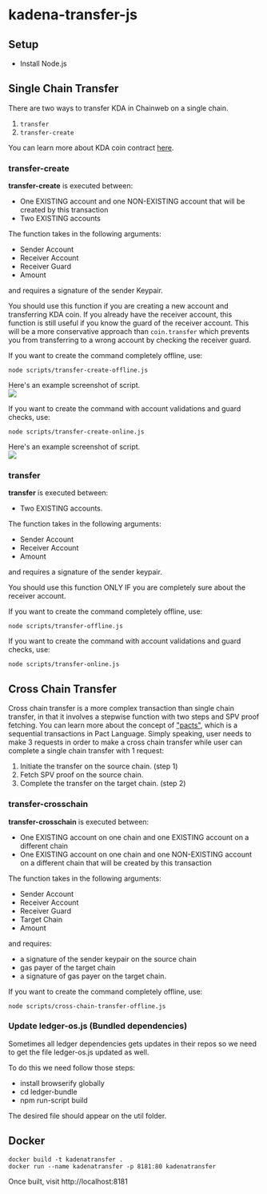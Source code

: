 # kadena-transfer-js

## Setup

- Install Node.js

## Single Chain Transfer

There are two ways to transfer KDA in Chainweb on a single chain.
  1. `transfer`
  2. `transfer-create`


You can learn more about KDA coin contract [here](https://github.com/kadena-io/chainweb-node/blob/master/pact/coin-contract/coin.pact).

### transfer-create

**transfer-create** is executed between:   
- One EXISTING account and one NON-EXISTING account that will be created by this transaction
- Two EXISTING accounts

The function takes in the following arguments:
- Sender Account
- Receiver Account
- Receiver Guard
- Amount

and requires a signature of the sender Keypair.

You should use this function if you are creating a new account and transferring KDA coin.
If you already have the receiver account, this function is still useful if you know the guard of the receiver account.
This will be a more conservative approach than `coin.transfer` which prevents you from transferring to a wrong account by checking the receiver guard.

If you want to create the command completely offline, use:
```
node scripts/transfer-create-offline.js
```
Here's an example screenshot of script.  
![](img/transfer-create-offline.png)

If you want to create the command with account validations and guard checks, use:
```
node scripts/transfer-create-online.js
```
Here's an example screenshot of script.  
![](img/transfer-create-online.png)

### transfer

**transfer** is executed between:
- Two EXISTING accounts.

The function takes in the following arguments:
- Sender Account
- Receiver Account
- Amount

and requires a signature of the sender keypair.

You should use this function ONLY IF you are completely sure about the receiver account.

If you want to create the command completely offline, use:
```
node scripts/transfer-offline.js
```
If you want to create the command with account validations and guard checks, use:
```
node scripts/transfer-online.js
```

## Cross Chain Transfer

Cross chain transfer is a more complex transaction than single chain transfer, in that it involves a stepwise function with two steps and SPV proof fetching. You can learn more about the concept of ["pacts"](https://pact-language.readthedocs.io/en/latest/pact-reference.html#asynchronous-transaction-automation-with-pacts), which is a sequential transactions in Pact Language. Simply speaking, user needs to make 3 requests in order to make a cross chain transfer while user can complete a single chain transfer with 1 request:
1. Initiate the transfer on the source chain. (step 1)
2. Fetch SPV proof on the source chain.
3. Complete the transfer on the target chain. (step 2)

### transfer-crosschain

  **transfer-crosschain** is executed between:
  - One EXISTING account on one chain and one EXISTING account on a different chain
  - One EXISTING account on one chain and one NON-EXISTING account on a different chain that will be created by this transaction

  The function takes in the following arguments:
  - Sender Account
  - Receiver Account
  - Receiver Guard
  - Target Chain
  - Amount

  and requires:
   - a signature of the sender keypair on the source chain
   - gas payer of the target chain
   - a signature of gas payer on the target chain.

   If you want to create the command completely offline, use:
   ```
   node scripts/cross-chain-transfer-offline.js
   ```

### Update ledger-os.js (Bundled dependencies)

 Sometimes all ledger dependencies gets updates in their repos so we need
 to get the file ledger-os.js updated as well. 

 To do this we need follow those steps:
 - install browserify globally
 - cd ledger-bundle 
 - npm run-script build
 
 The desired file should appear on the util folder.
 
## Docker

```
docker build -t kadenatransfer .
docker run --name kadenatransfer -p 8181:80 kadenatransfer
```
Once built, visit http://localhost:8181
